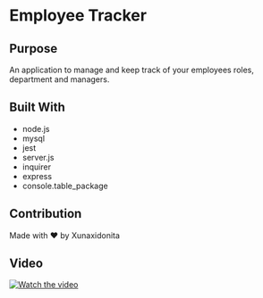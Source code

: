 # Employee Tracker

## Purpose

An application to manage and keep track of your employees roles, department and managers.

## Built With

- node.js
- mysql
- jest
- server.js
- inquirer
- express
- console.table_package

## Contribution

Made with ❤️ by Xunaxidonita

## Video

[![Watch the video](https://i.imgur.com/vKb2F1B.png)](\https://drive.google.com/file/d/1KPj3Yc-u00kr0Yzrw98jTtckFOEpCBE8/view)

